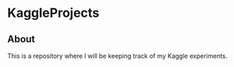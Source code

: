 # KaggleProjects

## About

This is a repository where I will be keeping track of my Kaggle experiments.
